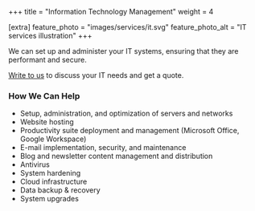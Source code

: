 +++
title = "Information Technology Management"
weight = 4

[extra]
feature_photo = "images/services/it.svg"
feature_photo_alt = "IT services illustration"
+++

We can set up and administer your IT systems, ensuring that they are performant and secure. 

[Write to us](https://limeleaf.io/contact/ "Contact us") to discuss your IT needs and get a quote.

<!-- more -->
### How We Can Help

- Setup, administration, and optimization of servers and networks
- Website hosting
- Productivity suite deployment and management (Microsoft Office, Google Workspace)
- E-mail implementation, security, and maintenance
- Blog and newsletter content management and distribution
- Antivirus
- System hardening
- Cloud infrastructure
- Data backup & recovery
- System upgrades
